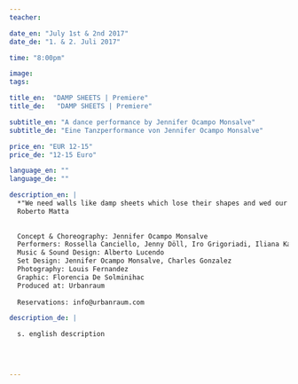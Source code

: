 ```yaml
---
teacher:

date_en: "July 1st & 2nd 2017"
date_de: "1. & 2. Juli 2017"

time: "8:00pm"

image: 
tags:

title_en:  "DAMP SHEETS | Premiere"
title_de:   "DAMP SHEETS | Premiere"

subtitle_en: "A dance performance by Jennifer Ocampo Monsalve"
subtitle_de: "Eine Tanzperformance von Jennifer Ocampo Monsalve"

price_en: "EUR 12-15"
price_de: "12-15 Euro"

language_en: ""
language_de: ""

description_en: |
  *"We need walls like damp sheets which lose their shapes and wed our psychological fears...To find for each person those umbilical* *cords that put us in communication with other suns, objects of total freedom that would be like psychoanalytic mirrors."*  
  Roberto Matta  
    
    
  Concept & Choreography: Jennifer Ocampo Monsalve  
  Performers: Rossella Canciello, Jenny Döll, Iro Grigoriadi, Iliana Kalapotharakou, María Sánchez Alonso  
  Music & Sound Design: Alberto Lucendo  
  Set Design: Jennifer Ocampo Monsalve, Charles Gonzalez  
  Photography: Louis Fernandez  
  Graphic: Florencia De Solminihac  
  Produced at: Urbanraum 
  
  Reservations: info@urbanraum.com

description_de: |

  s. english description
  
  


---
```

